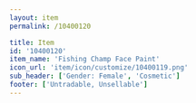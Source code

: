 ```yaml
---
layout: item
permalink: /10400120

title: Item
id: '10400120'
item_name: 'Fishing Champ Face Paint'
icon_url: 'item/icon/customize/10400119.png'
sub_header: ['Gender: Female', 'Cosmetic']
footer: ['Untradable, Unsellable']
---
```


